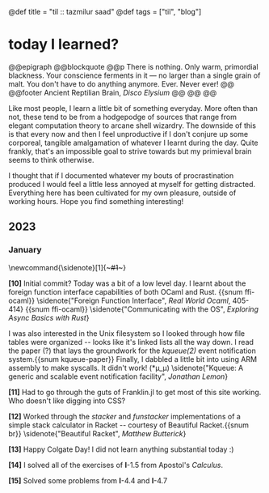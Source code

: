 @def title = "til :: tazmilur saad"
@def tags = ["til", "blog"]

# today I learned?

@@epigraph
    @@blockquote
        @@p
            There is nothing. Only warm, primordial blackness. Your conscience ferments in it — no larger than a single grain of malt. You don't have to do anything anymore. Ever. Never ever!
        @@
        @@footer
            Ancient Reptilian Brain, *Disco Elysium*
        @@
    @@
@@


Like most people, I learn a little bit of something everyday. More often than not, these tend to be from a hodgepodge of sources that range from elegant computation theory to arcane shell wizardry. The downside of this is that every now and then I feel unproductive if I don't conjure up some corporeal, tangible amalgamation of whatever I learnt during the day. Quite frankly, that's an impossible goal to strive
towards but my primieval brain seems to think otherwise.

I thought that if I documented whatever my bouts of procrastination produced I would feel a little less annoyed
at myself for getting distracted. Everything here has been cultivated for my own pleasure, outside of working hours. Hope you find something interesting!



## 2023

### January

<!-- @@sidenote "Foreign Function Interface", *Real World Ocaml*, 2022\\ [3] [Exploring Async Basics with Rust](https://cfsamson.github.io/book-exploring-async-basics/3_1_communicating_with_the_os.html) \\ [4] "Kqueue: A generic and scalable event notification facility", *Jonathan Lemon*@@ -->

\newcommand{\sidenote}[1]{~~~<span class="sidenote">#1</span>~~~}

**[10]** Initial commit? Today was a bit of a low level day. I learnt about the foreign function interface capabilities of
both OCaml and Rust.
{{snum ffi-ocaml}}
\sidenote{"Foreign Function Interface", <em>Real World Ocaml</em>, 405-414}
{{snum ffi-ocaml}} 
\sidenote{"Communicating with the OS", <em>Exploring Async Basics with Rust</em>}

I was also interested in the Unix filesystem so I looked through how file tables were organized -- looks like it's linked lists all the way down. I read the paper (?) that lays the groundwork for the *kqueue(2)* event notification system.{{snum kqueue-paper}} Finally, I dabbled a little bit into using ARM assembly to make syscalls. It didn't work! (*μ_μ) \sidenote{"Kqueue: A generic and scalable event notification facility", <em>Jonathan Lemon</em>}

**[11]** Had to go through the guts of Franklin.jl to get most of this site working. Who doesn't like digging into CSS?

**[12]** Worked through the *stacker* and *funstacker* implementations of a simple stack calculator in Racket -- courtesy of Beautiful Racket.{{snum br}} \sidenote{"Beautiful Racket", <em>Matthew Butt­erick</em>}

**[13]** Happy Colgate Day! I did not learn anything substantial today :)

**[14]** I solved all of the exercises of **I**-1.5 from Apostol's *Calculus*.

**[15]** Solved some problems from **I**-4.4 and **I**-4.7